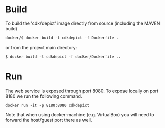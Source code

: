 # Build

To build the 'cdk/depict' image directly from source (including the MAVEN build)

```
docker/$ docker build -t cdkdepict -f Dockerfile .
```

or from the project main directory:

```
$ docker build -t cdkdepict -f docker/Dockerfile ..
```


# Run

The web service is exposed through port 8080. To expose locally on port 8180 we
run the following command.

	docker run -it -p 8180:8080 cdkdepict

Note that when using docker-machine (e.g. VirtualBox) you will need to forward
the host/guest port there as well.
